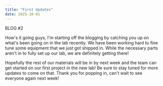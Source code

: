 ```yaml
---
title: "First Updates"
date: 2025-10-01
---
```

BLOG #2

How's it going guys, I'm starting off the blogging by catching you up on what's been going on in the lab recently. We have been working hard to fine tune some equipment that we just got shipped in.
While the necessary parts aren't in to fully set up our lab, we are definitely getting there! 

Hopefully the rest of our materials will be in by next week and the team can get started on our first project in the new lab! Be sure to stay tuned for more updates to come on that. Thank you for popping in, can't wait to see everyone again next week!
